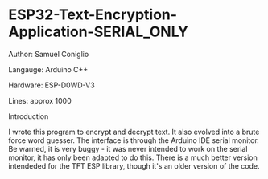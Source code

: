 # ESP32-Text-Encryption-Application-SERIAL_ONLY
Author: Samuel Coniglio

Langauge: Arduino C++

Hardware: ESP-D0WD-V3

Lines: approx 1000

Introduction

  I wrote this program to encrypt and decrypt text. It also evolved into a brute force word guesser. The interface is through the Arduino IDE serial monitor. Be warned, it is very buggy - it was never
  intended to work on the serial monitor, it has only been adapted to do this. There is a much better version intendeded for the TFT ESP library, though it's an older version of the code. 
